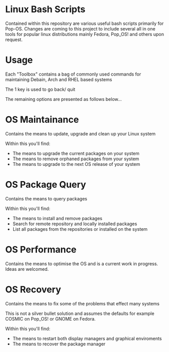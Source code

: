 Linux Bash Scripts
==================

Contained within this repository are various useful bash scripts primarily for Pop-OS. Changes are coming to this project to include several all in one tools for popular linux distributions mainly Fedora, Pop_OS! and others upon request.

# Usage

Each "Toolbox" contains a bag of commonly used commands for maintaining Debain, Arch and RHEL based systems

The 1 key is used to go back/ quit

The remaining options are presented as follows below...

# OS Maintainance

Contains the means to update, upgrade and clean up your Linux system

Within this you'll find:

- The means to upgrade the current packages on your system
- The means to remove orphaned packages from your system
- The means to upgrade to the next OS release of your system

# OS Package Query

Contains the means to query packages

Within this you'll find:

- The means to install and remove packages
- Search for remote repository and locally installed packages
- List all packages from the repositories or installed on the system

# OS Performance

Contains the means to optimise the OS and is a current work in progress. Ideas are welcomed.

# OS Recovery

Contains the means to fix some of the problems that effect many systems 

This is not a silver bullet solution and assumes the defaults for example COSMIC on Pop_OS! or GNOME on Fedora.

Within this you'll find:

- The means to restart both display managers and graphical enviroments
- The means to recover the package manager
